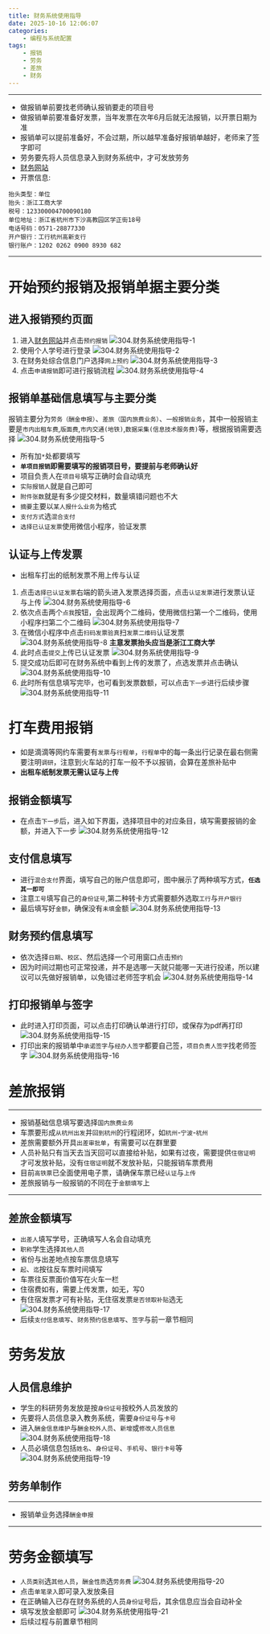 ```yaml
---
title: 财务系统使用指导
date: 2025-10-16 12:06:07
categories: 
	- 编程与系统配置
tags: 
	- 报销
	- 劳务
	- 差旅
	- 财务
---
```

----
- 做报销单前要找老师确认报销要走的项目号
- 做报销单前要准备好发票，当年发票在次年6月后就无法报销，以开票日期为准
- 报销单可以提前准备好，不会过期，所以越早准备好报销单越好，老师来了签字即可
- 劳务要先将人员信息录入到财务系统中，才可发放劳务
- [财务网站](http://cwc.zjgsu.edu.cn/)
- 开票信息:
```
抬头类型：单位
抬头：浙江工商大学
税号：123300004700090180
单位地址：浙江省杭州市下沙高教园区学正街18号
电话号码：0571-28877330
开户银行：工行杭州高新支行
银行账户：1202 0262 0900 8930 682
```
----
# 开始预约报销及报销单据主要分类
## 进入报销预约页面
1. 进入[财务网站](http://cwc.zjgsu.edu.cn/)并点击`预约报销`
  ![304.财务系统使用指导-1](https://cdn.jsdelivr.net/gh/HOTSaber/Imagehosting@main/blogpic/304.%E8%B4%A2%E5%8A%A1%E7%B3%BB%E7%BB%9F%E4%BD%BF%E7%94%A8%E6%8C%87%E5%AF%BC-1.png)
2. 使用个人学号进行登录
![304.财务系统使用指导-2](https://cdn.jsdelivr.net/gh/HOTSaber/Imagehosting@main/blogpic/304.%E8%B4%A2%E5%8A%A1%E7%B3%BB%E7%BB%9F%E4%BD%BF%E7%94%A8%E6%8C%87%E5%AF%BC-2.png)
3. 在财务处综合信息门户选择`网上预约`
![304.财务系统使用指导-3](https://cdn.jsdelivr.net/gh/HOTSaber/Imagehosting@main/blogpic/304.%E8%B4%A2%E5%8A%A1%E7%B3%BB%E7%BB%9F%E4%BD%BF%E7%94%A8%E6%8C%87%E5%AF%BC-3.png)
4. 点击`申请报销`即可进行报销流程
![304.财务系统使用指导-4](https://cdn.jsdelivr.net/gh/HOTSaber/Imagehosting@main/blogpic/304.%E8%B4%A2%E5%8A%A1%E7%B3%BB%E7%BB%9F%E4%BD%BF%E7%94%A8%E6%8C%87%E5%AF%BC-4.png)
## 报销单基础信息填写与主要分类
报销主要分为`劳务（酬金申报）`、`差旅（国内旅费业务）`、`一般报销业务`，其中一般报销主要是`市内出租车费`,`版面费`,`市内交通(地铁)`,`数据采集(信息技术服务费)`等，根据报销需要选择
![304.财务系统使用指导-5](https://cdn.jsdelivr.net/gh/HOTSaber/Imagehosting@main/blogpic/304.%E8%B4%A2%E5%8A%A1%E7%B3%BB%E7%BB%9F%E4%BD%BF%E7%94%A8%E6%8C%87%E5%AF%BC-5.png)
- 所有加`*`处都要填写
- **`单项目报销`即需要填写的报销项目号，要提前与老师确认好**
- 项目负责人在`项目号`填写正确时会自动填充
- `实际报销人`就是自己即可
- `附件张数`就是有多少提交材料，数量填错问题也不大
- `摘要`主要以`某人报什么业务`为格式
- `支付方式`选`混合支付`
- `选择已认证发票`使用微信小程序，验证发票
## 认证与上传发票
- 出租车打出的纸制发票不用上传与认证

1. 点击`选择已认证发票`右端的箭头进入发票选择页面，点击`认证发票`进行发票认证与上传
   ![304.财务系统使用指导-6](https://cdn.jsdelivr.net/gh/HOTSaber/Imagehosting@main/blogpic/304.%E8%B4%A2%E5%8A%A1%E7%B3%BB%E7%BB%9F%E4%BD%BF%E7%94%A8%E6%8C%87%E5%AF%BC-6.png)
2. 依次点击两个`点我`按钮，会出现两个二维码，使用微信扫第一个二维码，使用小程序扫第二个二维码
   ![304.财务系统使用指导-7](https://cdn.jsdelivr.net/gh/HOTSaber/Imagehosting@main/blogpic/304.%E8%B4%A2%E5%8A%A1%E7%B3%BB%E7%BB%9F%E4%BD%BF%E7%94%A8%E6%8C%87%E5%AF%BC-7.png)
3. 在微信小程序中点击`扫码发票验真`扫`发票二维码`认证发票
![304.财务系统使用指导-8](https://cdn.jsdelivr.net/gh/HOTSaber/Imagehosting@main/blogpic/304.%E8%B4%A2%E5%8A%A1%E7%B3%BB%E7%BB%9F%E4%BD%BF%E7%94%A8%E6%8C%87%E5%AF%BC-8.png)
**主意发票抬头应当是浙江工商大学**
4. 此时点击`提交`上传已认证发票
   ![304.财务系统使用指导-9](https://cdn.jsdelivr.net/gh/HOTSaber/Imagehosting@main/blogpic/304.%E8%B4%A2%E5%8A%A1%E7%B3%BB%E7%BB%9F%E4%BD%BF%E7%94%A8%E6%8C%87%E5%AF%BC-9.png)
5. 提交成功后即可在财务系统中看到上传的发票了，点选发票并点击确认
![304.财务系统使用指导-10](https://cdn.jsdelivr.net/gh/HOTSaber/Imagehosting@main/blogpic/304.%E8%B4%A2%E5%8A%A1%E7%B3%BB%E7%BB%9F%E4%BD%BF%E7%94%A8%E6%8C%87%E5%AF%BC-10.png)
6. 此时所有信息填写完毕，也可看到发票数额，可以点击`下一步`进行后续步骤
![304.财务系统使用指导-11](https://cdn.jsdelivr.net/gh/HOTSaber/Imagehosting@main/blogpic/304.%E8%B4%A2%E5%8A%A1%E7%B3%BB%E7%BB%9F%E4%BD%BF%E7%94%A8%E6%8C%87%E5%AF%BC-11.png)

# 打车费用报销

- 如是滴滴等网约车需要有`发票`与`行程单`，`行程单`中的每一条出行记录在最右侧需要注明`调研`，注意到火车站的打车一般不予以报销，会算在差旅补贴中
- **出租车纸制发票无需认证与上传**
## 报销金额填写
- 在点击`下一步`后，进入如下界面，选择项目中的对应条目，填写需要报销的金额，并进入下一步
![304.财务系统使用指导-12](https://cdn.jsdelivr.net/gh/HOTSaber/Imagehosting@main/blogpic/304.%E8%B4%A2%E5%8A%A1%E7%B3%BB%E7%BB%9F%E4%BD%BF%E7%94%A8%E6%8C%87%E5%AF%BC-12.png)
## 支付信息填写
- 进行`混合支付`界面，填写自己的账户信息即可，图中展示了两种填写方式，**`任选其一即可`**
- 注意`工号`填写自己的`身份证号`,第二种转卡方式需要额外选取`工行`与`开户银行`
- 最后填写好`金额`，确保没有`未填`金额
![304.财务系统使用指导-13](https://cdn.jsdelivr.net/gh/HOTSaber/Imagehosting@main/blogpic/304.%E8%B4%A2%E5%8A%A1%E7%B3%BB%E7%BB%9F%E4%BD%BF%E7%94%A8%E6%8C%87%E5%AF%BC-13.png)
## 财务预约信息填写
- 依次选择`日期`、`校区`、然后选择一个可用窗口点击`预约`
- 因为时间过期也可正常投递，并不是选哪一天就只能哪一天进行投递，所以建议可以先做好报销单，以免错过老师签字机会
![304.财务系统使用指导-14](https://cdn.jsdelivr.net/gh/HOTSaber/Imagehosting@main/blogpic/304.%E8%B4%A2%E5%8A%A1%E7%B3%BB%E7%BB%9F%E4%BD%BF%E7%94%A8%E6%8C%87%E5%AF%BC-14.png)
## 打印报销单与签字
- 此时进入打印页面，可以点击打印确认单进行打印，或保存为pdf再打印
![304.财务系统使用指导-15](https://cdn.jsdelivr.net/gh/HOTSaber/Imagehosting@main/blogpic/304.%E8%B4%A2%E5%8A%A1%E7%B3%BB%E7%BB%9F%E4%BD%BF%E7%94%A8%E6%8C%87%E5%AF%BC-15.png)
- 打印出来的报销单中`承诺签字`与`经办人签字`都要自己签，`项目负责人签字`找老师签字
![304.财务系统使用指导-16](https://cdn.jsdelivr.net/gh/HOTSaber/Imagehosting@main/blogpic/304.%E8%B4%A2%E5%8A%A1%E7%B3%BB%E7%BB%9F%E4%BD%BF%E7%94%A8%E6%8C%87%E5%AF%BC-16.png)
# 差旅报销
----
- 报销基础信息填写要选择`国内旅费业务`
- 车票要形成`从杭州出发`并`回到杭州`的行程闭环，如`杭州`-`宁波`-`杭州`
- 差旅需要额外开具`出差审批单`，有需要可以在群里要
- 人员补贴只有当天去当天回可以直接给补贴，如果有过夜，需要提供`住宿证明`才可发放补贴，没有`住宿证明`就不发放补贴，只能报销车票费用
- 目前`高铁票`已全面使用电子票，请确保车票已经`认证`与`上传`
- 差旅报销与一般报销的不同在于`金额填写`上
----
## 差旅金额填写
- `出差人`填写学号，正确填写人名会自动填充
- `职称`学生选择`其他人员`
- 省份与出差地点按车票信息填写
- `起`、`迄`按往反车票时间填写
- 车票往反票面价值写在火车一栏
- 住宿费如有，需要上传发票，如无，写0
- 有住宿发票才可有补贴，无住宿发票`是否领取补贴`选无
![304.财务系统使用指导-17](https://cdn.jsdelivr.net/gh/HOTSaber/Imagehosting@main/blogpic/304.%E8%B4%A2%E5%8A%A1%E7%B3%BB%E7%BB%9F%E4%BD%BF%E7%94%A8%E6%8C%87%E5%AF%BC-17.png)
- 后续`支付信息填写`、`财务预约信息填写`、`签字`与前一章节相同
# 劳务发放
## 人员信息维护
- 学生的科研劳务发放是按`身份证号`按校外人员发放的
- 先要将人员信息录入教务系统，需要`身份证号`与`卡号`
- 进入`酬金信息维护`与`酬金校外人员`、`新增`或`修改人员信息`
![304.财务系统使用指导-18](https://cdn.jsdelivr.net/gh/HOTSaber/Imagehosting@main/blogpic/304.%E8%B4%A2%E5%8A%A1%E7%B3%BB%E7%BB%9F%E4%BD%BF%E7%94%A8%E6%8C%87%E5%AF%BC-18.png)
- 人员必填信息包括`姓名`、`身份证号`、`手机号`、`银行卡号`等
![304.财务系统使用指导-19](https://cdn.jsdelivr.net/gh/HOTSaber/Imagehosting@main/blogpic/304.%E8%B4%A2%E5%8A%A1%E7%B3%BB%E7%BB%9F%E4%BD%BF%E7%94%A8%E6%8C%87%E5%AF%BC-19.png)
## 劳务单制作
----
- 报销单业务选择`酬金申报`
----
# 劳务金额填写
- `人员类别`选`其他人员`，`酬金性质`选`劳务费`
![304.财务系统使用指导-20](https://cdn.jsdelivr.net/gh/HOTSaber/Imagehosting@main/blogpic/304.%E8%B4%A2%E5%8A%A1%E7%B3%BB%E7%BB%9F%E4%BD%BF%E7%94%A8%E6%8C%87%E5%AF%BC-20.png)
- 点击`单笔录入`即可录入发放条目
- 在正确输入已存在财务系统的人员`身份证`号后，其余信息应当会自动补全
- 填写发放金额即可
![304.财务系统使用指导-21](https://cdn.jsdelivr.net/gh/HOTSaber/Imagehosting@main/blogpic/304.%E8%B4%A2%E5%8A%A1%E7%B3%BB%E7%BB%9F%E4%BD%BF%E7%94%A8%E6%8C%87%E5%AF%BC-21.png)
- 后续过程与前置章节相同
